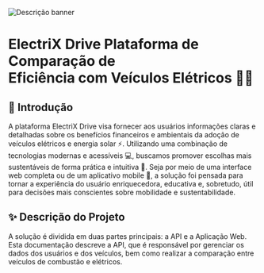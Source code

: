 ![Descrição banner](https://github.com/user-attachments/assets/d24daec2-77c8-4f7c-a83e-1997995ef15b)

# **ElectriX Drive Plataforma de Comparação de <br> Eficiência com Veículos Elétricos** 🚗💡

## 📄 **Introdução**

A plataforma ElectriX Drive visa fornecer aos usuários informações claras e detalhadas sobre os benefícios financeiros e ambientais da adoção de veículos elétricos e energia solar ⚡. Utilizando uma combinação de tecnologias modernas e acessíveis 💻, buscamos promover escolhas mais sustentáveis de forma prática e intuitiva 🌱. Seja por meio de uma interface web completa ou de um aplicativo mobile 📱, a solução foi pensada para tornar a experiência do usuário enriquecedora, educativa e, sobretudo, útil para decisões mais conscientes sobre mobilidade e sustentabilidade.

## ✨ **Descrição do Projeto**

A solução é dividida em duas partes principais: a API e a Aplicação Web. Esta documentação descreve a API, que é responsável por gerenciar os dados dos usuários e dos veículos, bem como realizar a comparação entre veículos de combustão e elétricos.
